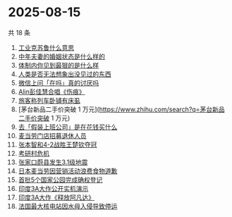 # 2025-08-15

共 18 条

<!-- BEGIN -->
<!-- 最后更新时间 Fri Aug 15 2025 23:09:20 GMT+0800 (China Standard Time) -->

1. [工业克苏鲁什么意思](https://www.zhihu.com/search?q=工业克苏鲁什么意思)
1. [中年夫妻的婚姻状态是什么样的](https://www.zhihu.com/search?q=中年夫妻的婚姻状态是什么样的)
1. [体制内你见到最狠的是什么样](https://www.zhihu.com/search?q=体制内你见到最狠的是什么样)
1. [人类是否无法想象出没见过的东西](https://www.zhihu.com/search?q=人类是否无法想象出没见过的东西)
1. [微信上问「在吗」真的讨厌吗](https://www.zhihu.com/search?q=微信上问「在吗」真的讨厌吗)
1. [Alin彭佳慧合唱《伤痕》](https://www.zhihu.com/search?q=Alin彭佳慧合唱《伤痕》)
1. [旅客称列车卧铺有床虱](https://www.zhihu.com/search?q=旅客称列车卧铺有床虱)
1. [茅台新品二手价突破 1 万元](https://www.zhihu.com/search?q=茅台新品二手价突破
   1 万元)
1. [去「假装上班公司」是在花钱买什么](https://www.zhihu.com/search?q=去「假装上班公司」是在花钱买什么)
1. [麦当劳门店招募退休人员](https://www.zhihu.com/search?q=麦当劳门店招募退休人员)
1. [张本智和4-2战胜王楚钦夺冠](https://www.zhihu.com/search?q=张本智和4-2战胜王楚钦夺冠)
1. [考研村危机](https://www.zhihu.com/search?q=考研村危机)
1. [张家口蔚县发生3.1级地震](https://www.zhihu.com/search?q=张家口蔚县发生3.1级地震)
1. [日本麦当劳因营销活动浪费食物道歉](https://www.zhihu.com/search?q=日本麦当劳因营销活动浪费食物道歉)
1. [首批5个国家公园完成确权登记](https://www.zhihu.com/search?q=首批5个国家公园完成确权登记)
1. [印度3A大作公开实机演示](https://www.zhihu.com/search?q=印度3A大作公开实机演示)
1. [印度3A大作《释放阿凡达》](https://www.zhihu.com/search?q=印度3A大作《释放阿凡达》)
1. [法国最大核电站因水母入侵导致停运](https://www.zhihu.com/search?q=法国最大核电站因水母入侵导致停运)

<!-- END -->
